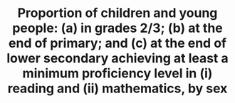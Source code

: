 ---
actual_indicator_available: 'Percentage of 4th and 8th grade students at or above
  "Basic" proficiency in reading and mathematics National Assessment of Educational
  Progress (NAEP) assessments '
actual_indicator_available_description: "Percentage of public and private 4th and\
  \ 8th grade students at or above \"Basic\" proficiency in reading and mathematics\
  \ National Assessment of Educational Progress (NAEP) assessments. Variable name\
  \ Label read4_total\t    Reading grade 4, total read4_male Reading, grade 4, male\
  \ read4_female\tReading, grade 4, female read8_total Reading grade 8, total read8_male\t\
  \    Reading, grade 8, male read8_female\tReading, grade 8, female math4_total\t\
  \  Mathematics grade 4, total math4_male Mathematics, grade 4, male math4_female\t\
  Mathematics, grade 4, female math8_total Mathematics grade 8, total math8_male Mathematics,\
  \ grade 8, male math8_female Mathematics, grade 8, female"
comments_and_limitations: Includes students tested with accommodations (1 to 12 percent
  of all students, depending on grade level and year); excludes only those students
  with disabilities and English language learners who were unable to be tested even
  with accommodations (2 to 6 percent of all students).
data_non_statistical: false
date_metadata_updated: '2017-10-13'
date_of_national_source_publication: October 2015
disaggregation_categories: Sex
disaggregation_geography: State available
goal_meta_link: http://unstats.un.org/sdgs/files/metadata-compilation/Metadata-Goal-4.pdf
goal_meta_link_page: 2
graph: longitudinal
graph_status_notes: Graphed FIX GRAPH
graph_title: Percentage 4th grade students at or above "basic" proficiency in reading
graph_type: line
graph_type_description: Line graph
has_metadata: true
indicator: 4.1.1
indicator_definition: Percentage of children and young people at the end of primary
  and lower secondary levels of education achieving at least a minimum proficiency
  level in (a) reading and (b) mathematics. The minimum proficiency level will be
  measured relative to new common reading and numeracy scales currently in development.
  The indicator is calculated as the number of children and young people at the end
  of primary or lower secondary education achieving or exceeding the minimum proficiency
  level in the given subject, expressed as a percentage of all children and young
  people at the end of primary or lower secondary education.
indicator_name: 'Proportion of children and young people: (a) in grades 2/3; (b) at
  the end of primary; and (c) at the end of lower secondary achieving at least a minimum
  proficiency level in (i) reading and (ii) mathematics, by sex'
indicator_sort_order: 04-01-01
indicator_variable: read4_total
layout: indicator
periodicity: Biennial
permalink: /4-1-1/
published: true
rationale_interpretation: The indicator is a direct measure of the learning outcomes
  achieved in the two subject areas at the end of the relevant levels of education.
reporting_status: complete
scheduled_update_by_national_source: October 2018
sdg_goal: 4
source_active_1: true
source_agency_staff_email_1: tom.snyder@ed.gov
source_agency_staff_name_1: Tom Snyder
source_agency_survey_dataset_1: U.S. Department of Education, National Center for
  Education Statistics, National Assessment of Educational Progress (NAEP)
source_notes_1: null
source_title_1: null
source_url_1: http://nces.ed.gov/programs/digest/d16/tables/dt16_221.20.asp?current=yes
target: By 2030, ensure that all girls and boys complete free, equitable and quality
  primary and secondary education leading to relevant and effective learning outcomes.
target_id: '4.1'
time_period: 2000 to 2015 data provided; prior years are available
title: 'Proportion of children and young people: (a) in grades 2/3; (b) at the end
  of primary; and (c) at the end of lower secondary achieving at least a minimum proficiency
  level in (i) reading and (ii) mathematics, by sex'
un_custodial_agency: 'UNESCO-UIS (Partnering Agencies: OECD)'
un_designated_tier: 3 (a) 2 (b,c)
unit_of_measure: Percentage
us_method_of_computation: The main NAEP reports current information for the nation
  and specific geographic regions of the country. The assessment program includes
  students drawn from a sample from both public and private schools and reports results
  for student achievement at grades 4, 8, and 12. The main NAEP assessments follow
  the frameworks developed by the National Assessment Governing Board and use the
  latest advances in assessment methodology. Because the assessment items reflect
  curricula associated with specific grade levels, the main NAEP uses samples of students
  at those grade levels.
variable_description: null
variable_notes: null
---